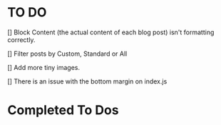 # TO DO

[] Block Content (the actual content of each blog post) isn't formatting correctly.

[] Filter posts by Custom, Standard or All

[] Add more tiny images.

[] There is an issue with the bottom margin on index.js

# Completed To Dos

